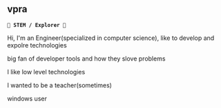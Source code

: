 <span>

## vpra

**`🌱 STEM / Explorer 🔭`**

Hi, I'm an Engineer(specialized in computer science), like to develop and expolre technologies  

big fan of developer tools and how they slove problems  

I like low level technologies  

I wanted to be a teacher(sometimes)  

windows user  